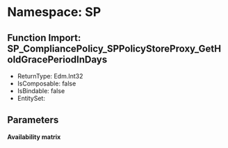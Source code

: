 # Namespace: SP

## Function Import: SP_CompliancePolicy_SPPolicyStoreProxy_GetHoldGracePeriodInDays

- ReturnType: Edm.Int32
- IsComposable: false
- IsBindable: false
- EntitySet: 

## Parameters

**Availability matrix**

